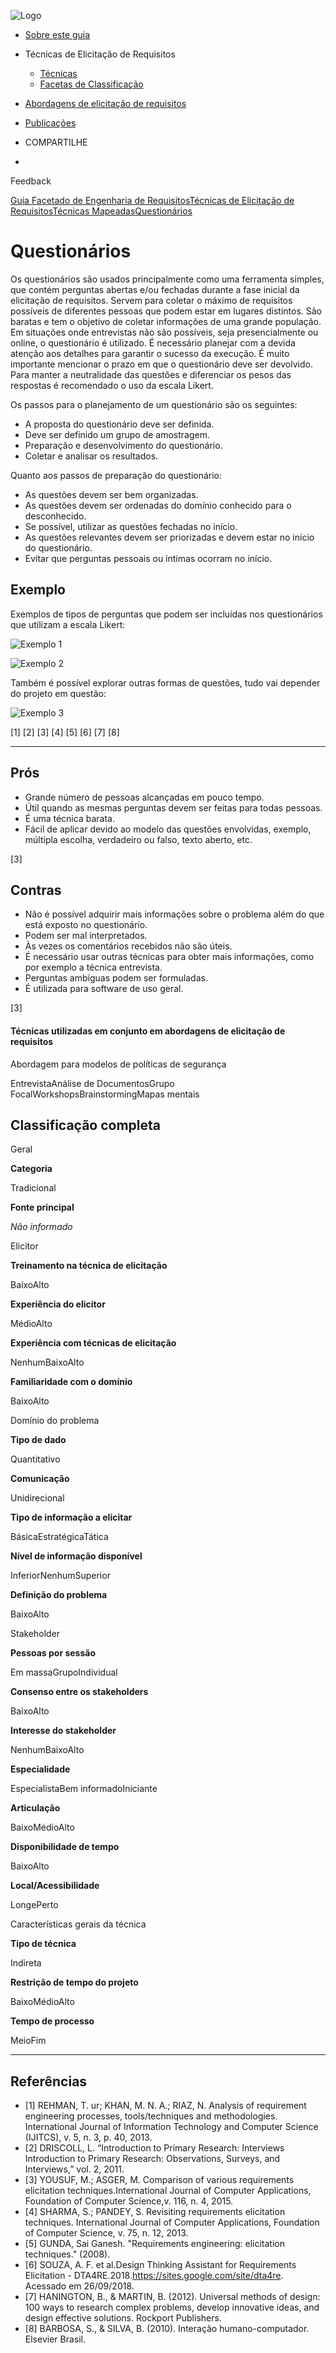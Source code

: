 ![Logo](https://retraining.inf.ufsc.br/guia/images/logo.png)

- [Sobre este guia](https://retraining.inf.ufsc.br/guia/app)
- Técnicas de Elicitação de Requisitos
  - [ Técnicas](https://retraining.inf.ufsc.br/guia/app/classificacoes/tecnicas-de-elicitacao-de-requisitos/entidades)
  - [ Facetas de Classificação](https://retraining.inf.ufsc.br/guia/app/classificacoes/tecnicas-de-elicitacao-de-requisitos/facetas)
- [Abordagens de elicitação de requisitos](https://retraining.inf.ufsc.br/guia/app/abordagens)
- [Publicações](https://retraining.inf.ufsc.br/guia/app/publicacoes)

- COMPARTILHE
-  

 Feedback

[Guia Facetado de Engenharia de Requisitos](https://retraining.inf.ufsc.br/guia/app)[Técnicas de Elicitação de Requisitos](https://retraining.inf.ufsc.br/guia/app/classificacoes/tecnicas-de-elicitacao-de-requisitos)[Técnicas Mapeadas](https://retraining.inf.ufsc.br/guia/app/classificacoes/tecnicas-de-elicitacao-de-requisitos/entidades)[Questionários](https://retraining.inf.ufsc.br/guia/app/classificacoes/tecnicas-de-elicitacao-de-requisitos/entidades/tecnicas-de-elicitacao-de-requisitos-questionarios#)

#  Questionários

Os questionários são usados principalmente como uma ferramenta simples, que contém perguntas abertas e/ou fechadas durante a fase inicial da elicitação de requisitos. Servem para coletar o máximo de requisitos possíveis de diferentes pessoas que podem estar em lugares distintos. São baratas e tem o objetivo de coletar informações de uma grande população. Em situações onde entrevistas não são possíveis, seja presencialmente ou online, o questionário é utilizado. É necessário planejar com a devida atenção aos detalhes para garantir o sucesso da execução. É muito importante mencionar o prazo em que o questionário deve ser devolvido. Para manter a neutralidade das questões e diferenciar os pesos das respostas é recomendado o uso da escala Likert.

Os passos para o planejamento de um questionário são os seguintes:

- A proposta do questionário deve ser definida.
- Deve ser definido um grupo de amostragem.
- Preparação e desenvolvimento do questionário.
- Coletar e analisar os resultados.

Quanto aos passos de preparação do questionário:

- As questões devem ser bem organizadas.
- As questões devem ser ordenadas do domínio conhecido para o desconhecido.
- Se possível, utilizar as questões fechadas no início.
- As questões relevantes devem ser priorizadas e devem estar no início do questionário.
- Evitar que perguntas pessoais ou íntimas ocorram no início.

## Exemplo

Exemplos de tipos de perguntas que podem ser incluídas nos questionários que utilizam a escala Likert:

![Exemplo 1](https://retraining.inf.ufsc.br/guia/images/tecnicas-re/questionnaires-01.png)

![Exemplo 2](https://retraining.inf.ufsc.br/guia/images/tecnicas-re/questionnaires-02.png)

Também é possível explorar outras formas de questões, tudo vai depender do projeto em questão:

![Exemplo 3](https://retraining.inf.ufsc.br/guia/images/tecnicas-re/questionnaires-03.png)

[1] [2] [3] [4] [5] [6] [7] [8]

------

##  Prós

- Grande número de pessoas alcançadas em pouco tempo.
- Útil quando as mesmas perguntas devem ser feitas para todas pessoas.
- É uma técnica barata.
- Fácil de aplicar devido ao modelo das questões envolvidas, exemplo, múltipla escolha, verdadeiro ou falso, texto aberto, etc.

[3]

##  Contras

- Não é possível adquirir mais informações sobre o problema além do que está exposto no questionário.
- Podem ser mal interpretados.
- Às vezes os comentários recebidos não são úteis.
- É necessário usar outras técnicas para obter mais informações, como por exemplo a técnica entrevista.
- Perguntas ambíguas podem ser formuladas.
- É utilizada para software de uso geral.

[3]

####  Técnicas utilizadas em conjunto em abordagens de elicitação de requisitos

Abordagem para modelos de políticas de segurança

EntrevistaAnálise de DocumentosGrupo FocalWorkshopsBrainstormingMapas mentais

##  Classificação completa

Geral

**Categoria**

Tradicional

**Fonte principal**

*Não informado*

Elicitor

**Treinamento na técnica de elicitação**

BaixoAlto

**Experiência do elicitor**

MédioAlto

**Experiência com técnicas de elicitação**

NenhumBaixoAlto

**Familiaridade com o domínio**

BaixoAlto

Domínio do problema

**Tipo de dado**

Quantitativo

**Comunicação**

Unidirecional

**Tipo de informação a elicitar**

BásicaEstratégicaTática

**Nível de informação disponível**

InferiorNenhumSuperior

**Definição do problema**

BaixoAlto

Stakeholder

**Pessoas por sessão**

Em massaGrupoIndividual

**Consenso entre os stakeholders**

BaixoAlto

**Interesse do stakeholder**

NenhumBaixoAlto

**Especialidade**

EspecialistaBem informadoIniciante

**Articulação**

BaixoMédioAlto

**Disponibilidade de tempo**

BaixoAlto

**Local/Acessibilidade**

LongePerto

Características gerais da técnica

**Tipo de técnica**

Indireta

**Restrição de tempo do projeto**

BaixoMédioAlto

**Tempo de processo**

MeioFim

------

##  Referências

- [1] REHMAN, T. ur; KHAN, M. N. A.; RIAZ, N. Analysis of requirement engineering processes, tools/techniques and methodologies. International Journal of Information Technology and Computer Science (IJITCS), v. 5, n. 3, p. 40, 2013.
- [2] DRISCOLL, L. “Introduction to Primary Research: Interviews Introduction to Primary Research: Observations, Surveys, and Interviews,” vol. 2, 2011.
- [3] YOUSUF, M.; ASGER, M. Comparison of various requirements elicitation techniques.International Journal of Computer Applications, Foundation of Computer Science,v. 116, n. 4, 2015.
- [4] SHARMA, S.; PANDEY, S. Revisiting requirements elicitation techniques. International Journal of Computer Applications, Foundation of Computer Science, v. 75, n. 12, 2013.
- [5] GUNDA, Sai Ganesh. "Requirements engineering: elicitation techniques." (2008).
- [6] SOUZA, A. F. et al.Design Thinking Assistant for Requirements Elicitation - DTA4RE.2018.<https://sites.google.com/site/dta4re>. Acessado em 26/09/2018.
- [7] HANINGTON, B., & MARTIN, B. (2012). Universal methods of design: 100 ways to research complex problems, develop innovative ideas, and design effective solutions. Rockport Publishers.
- [8] BARBOSA, S., & SILVA, B. (2010). Interação humano-computador. Elsevier Brasil.